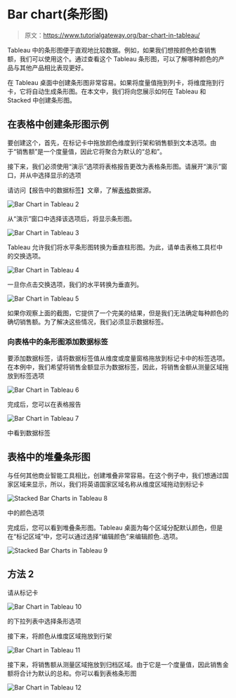 # Bar chart(条形图)

> 原文：<https://www.tutorialgateway.org/bar-chart-in-tableau/>

Tableau 中的条形图便于直观地比较数据。例如，如果我们想按颜色检查销售额，我们可以使用这个。通过查看这个 Tableau 条形图，可以了解哪种颜色的产品与其他产品相比表现更好。

在 Tableau 桌面中创建条形图非常容易。如果将度量值拖到列卡，将维度拖到行卡，它将自动生成条形图。在本文中，我们将向您展示如何在 Tableau 和 Stacked 中创建条形图。

## 在表格中创建条形图示例

要创建这个，首先，在标记卡中拖放颜色维度到行架和销售额到文本选项。由于“销售额”是一个度量值，因此它将聚合为默认的“总和”。

接下来，我们必须使用“演示”选项将表格报告更改为表格条形图。请展开“演示”窗口，并从中选择显示的选项

请访问【报告中的数据标签】文章，了解[表格](https://www.tutorialgateway.org/tableau/)数据源。

![Bar Chart in Tableau 2](img/811d7ab33cb7f3e2dbb56629d74bbd97.png)

从“演示”窗口中选择该选项后，将显示条形图。

![Bar Chart in Tableau 3](img/d38c03d1ef9aecda9e45f2a437f07630.png)

Tableau 允许我们将水平条形图转换为垂直柱形图。为此，请单击表格工具栏中的交换选项。

![Bar Chart in Tableau 4](img/93a0c6fbc3e07a0b355215e129b7dea5.png)

一旦你点击交换选项，我们的水平转换为垂直列。

![Bar Chart in Tableau 5](img/d834295fa2bfb13d10c39479265eb56b.png)

如果你观察上面的截图，它提供了一个完美的结果，但是我们无法确定每种颜色的确切销售额。为了解决这些情况，我们必须显示数据标签。

### 向表格中的条形图添加数据标签

要添加数据标签，请将数据标签值从维度或度量窗格拖放到标记卡中的标签选项。在本例中，我们希望将销售金额显示为数据标签，因此，将销售金额从测量区域拖放到标签选项

![Bar Chart in Tableau 6](img/c72db4bdcae14b8e2e306617ae432008.png)

完成后，您可以在表格报告

![Bar Chart in Tableau 7](img/5a3f1d2891b5a49cd48a2377bdb6d23b.png)

中看到数据标签

## 表格中的堆叠条形图

与任何其他商业智能工具相比，创建堆叠非常容易。在这个例子中，我们想通过国家区域来显示，所以，我们将英语国家区域名称从维度区域拖动到标记卡

![Stacked Bar Charts in Tableau 8](img/dbc288b51c8bba226ef7a57c59a73fe6.png)

中的颜色选项

完成后，您可以看到堆叠条形图。Tableau 桌面为每个区域分配默认颜色，但是在“标记区域”中，您可以通过选择“编辑颜色”来编辑颜色..选项。

![Stacked Bar Charts in Tableau 9](img/9e88223b0d3d08bd56ca2fca1ffd912d.png)

## 方法 2

请从标记卡

![Bar Chart in Tableau 10](img/c2111940e4e57c2f04d313ffe98f949c.png)

的下拉列表中选择条形选项

接下来，将颜色从维度区域拖放到行架

![Bar Chart in Tableau 11](img/90ced02ce9774f81fbcf144a6770b66f.png)

接下来，将销售额从测量区域拖放到归档区域。由于它是一个度量值，因此销售金额将合计为默认的总和。你可以看到表格条形图

![Bar Chart in Tableau 12](img/4f55700cc8ea49d5742881eb3dcd4ff2.png)